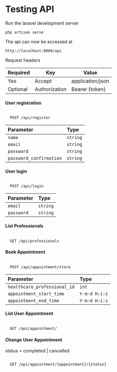 
# Testing API

Run the laravel development server

    php artisan serve

The api can now be accessed at

    http://localhost:8000/api

Request headers

| **Required** 	| **Key**              	| **Value**            	|
|----------	|------------------	|------------------	|
| Yes      	| Accept     	| application/json 	|
| Optional 	| Authorization    	| Bearer {token}      	|

#### User registration

```http

  POST /api/register
```

| Parameter | Type     | 
| :-------- | :------- | 
| `name` | `string` |
| `email` | `string` |
| `password` | `string` |
| `password_confirmation` | `string` | 

#### User login

```http

  POST /api/login
```

| Parameter | Type     | 
| :-------- | :------- | 
| `email` | `string` |
| `password` | `string` |


#### List Professionals

```http

  GET /api/professionals
```
#### Book Appointment

```http

  POST /api/appointment/store
```

| Parameter | Type     | 
| :-------- | :------- | 
| `healthcare_professional_id` | `int` |
| `appointment_start_time` | `Y-m-d H:i:s` |
| `appointment_end_time` | `Y-m-d H:i:s` |

#### List User Appointment

```http

  GET /api/appointment/
```

#### Change User Appointment
status = completed | cancelled
```http

  GET /api/appointment/{appointment}/{status}


